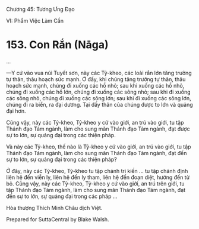  

Chương 45: Tương Ưng Ðạo

VI: Phẩm Việc Làm Cần

# 153\. Con Rắn (Nāga)

…

—Y cứ vào vua núi Tuyết sơn, này các Tỷ-kheo, các loài rắn lớn tăng trưởng tự thân, thâu hoạch sức mạnh. Ở đấy, khi chúng tăng trưởng tự thân, thâu hoạch sức mạnh, chúng đi xuống các hồ nhỏ; sau khi xuống các hồ nhỏ, chúng đi xuống các hồ lớn, chúng đi xuống các sông nhỏ; sau khi đi xuống các sông nhỏ, chúng đi xuống các sông lớn; sau khi đi xuống các sông lớn, chúng đi ra biển, ra đại dương. Tại đấy thân của chúng được to lớn và quảng đại hơn.

Cũng vậy, này các Tỷ-kheo, Tỷ-kheo y cứ vào giới, an trú vào giới, tu tập Thánh đạo Tám ngành, làm cho sung mãn Thánh đạo Tám ngành, đạt được sự to lớn, sự quảng đại trong các thiện pháp.

Và này các Tỷ-kheo, thế nào là Tỷ-kheo y cứ vào giới, an trú vào giới, tu tập Thánh đạo Tám ngành, làm cho sung mãn Thánh đạo Tám ngành, đạt đến sự to lớn, sự quảng đại trong các thiện pháp?

Ở đây, này các Tỷ-kheo, Tỷ-kheo tu tập chánh tri kiến … tu tập chánh định liên hệ đến viễn ly, liên hệ đến ly tham, liên hệ đến đoạn diệt, hướng đến từ bỏ. Cũng vậy, này các Tỷ-kheo, Tỷ-kheo y cứ vào giới, an trú trên giới, tu tập Thánh đạo Tám ngành, làm cho sung mãn Thánh đạo Tám ngành, đạt đến sự to lớn, sự quảng đại trong các pháp …

Hòa thượng Thích Minh Châu dịch Việt.

Prepared for SuttaCentral by Blake Walsh.